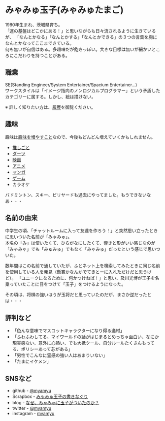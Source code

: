 # みゃみゅ玉子(みゃみゅたまご)

1980年生まれ、茨城県育ち。  
「運の基盤はどこかにある！」と思いながらも日々流されるように生きているが、
「なんとかなる」「なんとかする」「なんとかできる」の３つの言葉を胸になんとかなってここまできている。  
何も無いが自信はある。多趣味だが飽きっぽい。大きな目標は無いが細かいところにこだわりを持つことがある。

## 職業

SE(Standing Engineer/System Entertainer/Spacium Entertainer...)  
ワークスタイルは「イメージ指向のノンロジカルプログラマー」という矛盾したカテゴリーに属する。しかし、絵は描けない。

※ 詳しく知りたい方は、[履歴](/history.md)を御覧ください。

## 趣味

趣味は[趣味を増やすこと](https://scrapbox.io/myamyu/%E8%B6%A3%E5%91%B3%E3%82%92%E5%A2%97%E3%82%84%E3%81%99%E3%81%93%E3%81%A8)なので、今後もどんどん増えていくかもしれません。

- [推しごと](https://scrapbox.io/myamyu/%E6%8E%A8%E3%81%97%E3%81%94%E3%81%A8)
- [ダーツ](/darts/)
- [映画](https://scrapbox.io/myamyu/%E6%98%A0%E7%94%BB)
- [アニメ](https://scrapbox.io/myamyu/%E3%82%A2%E3%83%8B%E3%83%A1)
- [マンガ](https://scrapbox.io/myamyu/%E3%83%9E%E3%83%B3%E3%82%AC)
- [ゲーム](https://scrapbox.io/myamyu/%E3%82%B2%E3%83%BC%E3%83%A0)
- カラオケ

バドミントン、スキー、ビリヤードも過去にやってました。もうできないなあ・・・

## 名前の由来

中学生の頃、「チャットルームに入って友達を作ろう！」と突然思い立ったときに思いついた名前が「みゃみゅ」。  
本名の「み」は使いたくて、ひらがなにしたくて、響きと形がいい感じなのが「みゃみゃ」でも「みゅみゅ」でもなく「みゃみゅ」だったという感じで思いついた。

数年間はこの名前で通していたが、ふとネット上を検索してみたときに同じ名前を使用している人を発見（懸賞かなんかでてきとーに入れただけだと思うけど）。
「ユニークになるために、何かつけねば！」と思い、及川光博が王子を名乗っていたことに目をつけて「玉子」をつけるようになった。

その頃は、将棋の強いほうが玉将だと思っていたのだが、まさか逆だったとは・・・

## 評判など

- 「色んな意味でマスコットキャラクターになり得る逸材」
- 「ふわふわしてる、マイワールドの話がはじまるとめっちゃ面白い、なにか現実感ない、意外に心熱い、でも大抵クール、自分ルールたくさんもってる、ポリシーあって芯がある」
- 「男性でこんなに霊感の強い人はあまりいない」
- 「たまにイケメン」

## SNSなど

- github - [@myamyu](https://github.com/myamyu)
- Scrapbox - [みゃみゅ玉子の書きなぐり](https://scrapbox.io/myamyu/)
- blog - [なぜ、みゃみゅに玉子がついたのか？](https://written-by-me.hatenadiary.jp/)
- twitter - [@myamyu](https://twitter.com/myamyu)
- instagram - [myamyu](https://www.instagram.com/myamyu/)
